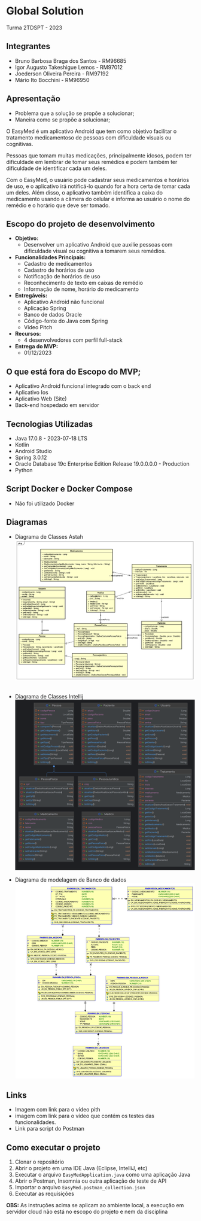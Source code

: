 # Global Solution
Turma 2TDSPT - 2023

## Integrantes
- Bruno Barbosa Braga dos Santos - RM96685
- Igor Augusto Takeshigue Lemos - RM97012
- Joederson Oliveira Pereira - RM97192
- Mário Ito Bocchini - RM96950

## Apresentação
- Problema que a solução se propõe a solucionar;
- Maneira como se propõe a solucionar;

O EasyMed é um aplicativo Android que tem como objetivo facilitar o tratamento medicamentoso de pessoas com dificuldade 
visuais ou cognitivas.

Pessoas que tomam muitas medicações, principalmente idosos, podem ter dificuldade em lembrar de tomar seus remédios e 
podem também ter dificuldade de identificar cada um deles.

Com o EasyMed, o usuário pode cadastrar seus medicamentos e horários de uso, e o aplicativo irá notificá-lo quando for 
a hora certa de tomar cada um deles. Além disso, o aplicativo também identifica a caixa do medicamento usando a câmera 
do celular e informa ao usuário o nome do remédio e o horário que deve ser tomado.

 ## Escopo do projeto de desenvolvimento
- **Objetivo:** 
  - Desenvolver um aplicativo Android que auxilie pessoas com dificuldade visual ou cognitiva a tomarem seus remédios.
- **Funcionalidades Principais:** 
    - Cadastro de medicamentos
    - Cadastro de horários de uso
    - Notificação de horários de uso
    - Reconhecimento de texto em caixas de remédio
    - Informação de nome, horário do medicamento
- **Entregáveis:**
  - Aplicativo Android não funcional
  - Aplicação Spring
  - Banco de dados Oracle
  - Código-fonte do Java com Spring
  - Vídeo Pitch
- **Recursos:**
  - 4 desenvolvedores com perfil full-stack
- **Entrega do MVP:**
  - 01/12/2023

## O que está fora do Escopo do MVP;
- Aplicativo Android funcional integrado com o back end
- Aplicativo Ios
- Aplicativo Web (Site)
- Back-end hospedado em servidor

## Tecnologias Utilizadas
- Java 17.0.8 - 2023-07-18 LTS
- Kotlin
- Android Studio
- Spring 3.0.12
- Oracle Database 19c Enterprise Edition Release 19.0.0.0.0 - Production
- Python

## Script Docker e Docker Compose
- Não foi utilizado Docker

## Diagramas
- Diagrama de Classes Astah
![DIAGRAMA ASTAH](documentacao/diagrama-classes-astah.png)
<br><br>
- Diagrama de Classes Intellij
![DIAGRAMA INTELLIJ](documentacao/diagrama-classes-intellij.png)

- Diagrama de modelagem de Banco de dados
![DIAGRAMA BANCO](documentacao/diagrama-banco.jpg)

## Links 
- Imagem com link para o vídeo pith
- imagem com link para o vídeo que contém os testes das funcionalidades. 
- Link para script do Postman 

## Como executar o projeto
1. Clonar o repositório
2. Abrir o projeto em uma IDE Java (Eclipse, IntelliJ, etc)
3. Executar o arquivo `EasyMedApplication.java` como uma aplicação Java
4. Abrir o Postman, Insomnia ou outra aplicação de teste de API
5. Importar o arquivo `EasyMed.postman_collection.json` 
6. Executar as requisições

**OBS:** As instruções acima se aplicam ao ambiente local, a execução em servidor cloud não está no escopo do projeto e nem da disciplina

